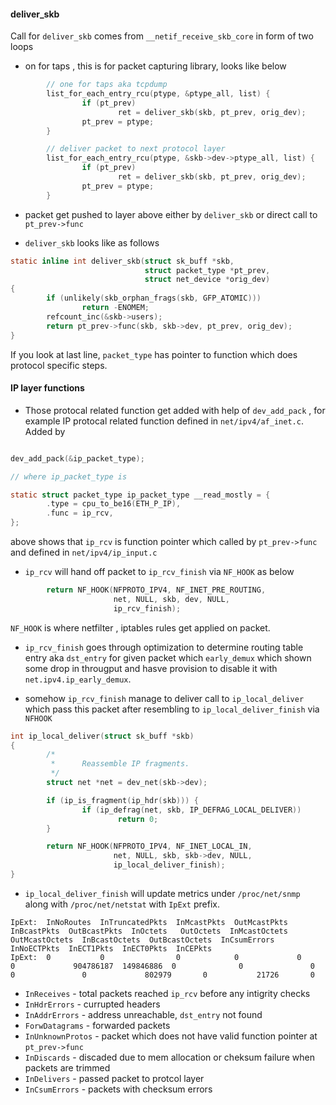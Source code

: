 
#### deliver_skb
Call for `deliver_skb` comes from `__netif_receive_skb_core` in form of two loops 
- on for taps , this is for packet capturing library, looks like below
```c
        // one for taps aka tcpdump
        list_for_each_entry_rcu(ptype, &ptype_all, list) {
                if (pt_prev)
                        ret = deliver_skb(skb, pt_prev, orig_dev);
                pt_prev = ptype;
        }

        // deliver packet to next protocol layer
        list_for_each_entry_rcu(ptype, &skb->dev->ptype_all, list) {
                if (pt_prev)
                        ret = deliver_skb(skb, pt_prev, orig_dev);
                pt_prev = ptype;
        }

```
- packet get pushed to layer above either by `deliver_skb` or direct call to `pt_prev->func`

- `deliver_skb` looks like as follows
```c
static inline int deliver_skb(struct sk_buff *skb,
                              struct packet_type *pt_prev,
                              struct net_device *orig_dev)
{
        if (unlikely(skb_orphan_frags(skb, GFP_ATOMIC)))
                return -ENOMEM;
        refcount_inc(&skb->users);
        return pt_prev->func(skb, skb->dev, pt_prev, orig_dev);
}
```
If you look at last line, `packet_type` has pointer to function which does protocol specific steps.


#### IP layer functions
- Those protocal related function get added with help of `dev_add_pack` , for example IP protocal related function defined in `net/ipv4/af_inet.c`. Added by

```c

dev_add_pack(&ip_packet_type);

// where ip_packet_type is

static struct packet_type ip_packet_type __read_mostly = {
        .type = cpu_to_be16(ETH_P_IP),
        .func = ip_rcv,
};

```
above shows that `ip_rcv` is function pointer which called by `pt_prev->func` and defined in `net/ipv4/ip_input.c`

- `ip_rcv` will hand off packet to `ip_rcv_finish` via `NF_HOOK` as below
```c
        return NF_HOOK(NFPROTO_IPV4, NF_INET_PRE_ROUTING,
                       net, NULL, skb, dev, NULL,
                       ip_rcv_finish);
```
`NF_HOOK` is where netfilter , iptables rules get applied on packet.

- `ip_rcv_finish` goes through optimization to determine routing table entry aka `dst_entry` for given packet which `early_demux` which shown some drop in througput and hasve provision to disable it with `net.ipv4.ip_early_demux`.

- somehow `ip_rcv_finish` manage to deliver call to `ip_local_deliver` which pass this packet after resembling to `ip_local_deliver_finish` via `NFHOOK`
```c
int ip_local_deliver(struct sk_buff *skb)
{
        /*
         *      Reassemble IP fragments.
         */
        struct net *net = dev_net(skb->dev);

        if (ip_is_fragment(ip_hdr(skb))) {
                if (ip_defrag(net, skb, IP_DEFRAG_LOCAL_DELIVER))
                        return 0;
        }

        return NF_HOOK(NFPROTO_IPV4, NF_INET_LOCAL_IN,
                       net, NULL, skb, skb->dev, NULL,
                       ip_local_deliver_finish);
}
```
- `ip_local_deliver_finish` will update metrics under `/proc/net/snmp` along with `/proc/net/netstat` with `IpExt` prefix.
```
IpExt:  InNoRoutes  InTruncatedPkts  InMcastPkts  OutMcastPkts  InBcastPkts  OutBcastPkts  InOctets   OutOctets  InMcastOctets  OutMcastOctets  InBcastOctets  OutBcastOctets  InCsumErrors  InNoECTPkts  InECT1Pkts  InECT0Pkts  InCEPkts
IpExt:  0           0                0            0             0            0             904786187  149846886  0              0               0              0               0             802979       0           21726       0
```

   - `InReceives` - total packets reached `ip_rcv` before any intigrity checks
   - `InHdrErrors` - currupted headers
   - `InAddrErrors` - address unreachable, `dst_entry` not found 
   - `ForwDatagrams` - forwarded packets
   - `InUnknownProtos` - packet which does not have valid function pointer at `pt_prev->func`
   - `InDiscards` - discaded due to mem allocation or cheksum failure when packets are trimmed
   - `InDelivers` - passed packet to protcol layer
   - `InCsumErrors` - packets with checksum errors
